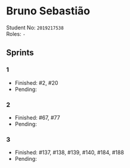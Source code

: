 # Bruno Sebastião

Student No: `2019217538`  
Roles: `-`

## Sprints

### 1

* Finished: #2, #20
* Pending:

### 2

* Finished: #67, #77
* Pending:

### 3

* Finished: #137, #138, #139, #140, #184, #188
* Pending:
